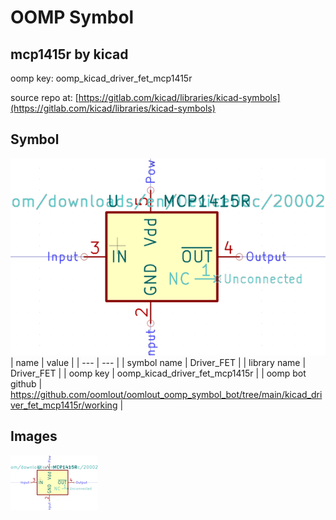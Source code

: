 # OOMP Symbol  
## mcp1415r  by kicad  
  
oomp key: oomp_kicad_driver_fet_mcp1415r  
  
source repo at: [https://gitlab.com/kicad/libraries/kicad-symbols](https://gitlab.com/kicad/libraries/kicad-symbols)  
## Symbol  
  
[![working.png](working_600.png)](working.png)  
| name | value | 
| --- | --- | 
| symbol name | Driver_FET | 
| library name | Driver_FET | 
| oomp key | oomp_kicad_driver_fet_mcp1415r | 
| oomp bot github | https://github.com/oomlout/oomlout_oomp_symbol_bot/tree/main/kicad_driver_fet_mcp1415r/working | 
## Images  
  
[![working.png](working_140.png)](working.png)  

